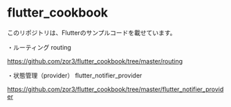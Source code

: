# flutter_cookbook

このリポジトリは、Flutterのサンプルコードを載せています。

・ルーティング
routing

https://github.com/zor3/flutter_cookbook/tree/master/routing

・状態管理（provider）
flutter_notifier_provider

https://github.com/zor3/flutter_cookbook/tree/master/flutter_notifier_provider
